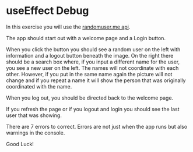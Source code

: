 # useEffect Debug

In this exercise you will use the [randomuser.me api][randomuser-api].

The app should start out with a welcome page and a Login button.

When you click the button you should see a random user on the left with
information and a logout button beneath the image. On the right there should be
a search box where, if you input a different name for the user, you see a new
user on the left. The names will not coordinate with each other. However, if you
put in the same name again the picture will not change and if you repeat a name
it will show the person that was originally coordinated with the name.

When you log out, you should be directed back to the
welcome page.

If you refresh the page or if you logout and login you should see the last user
that was showing.

There are 7 errors to correct. Errors are not just
when the app runs but also warnings in the console.

Good Luck!

[randomuser-api]: https://randomuser.me/
